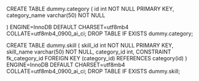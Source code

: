CREATE TABLE dummy.category (
id int NOT NULL PRIMARY KEY,
category_name varchar(50) NOT NULL


)
ENGINE=InnoDB
DEFAULT CHARSET=utf8mb4
COLLATE=utf8mb4_0900_ai_ci;
DROP TABLE IF EXISTS dummy.category;


CREATE TABLE dummy.skill (
skill_id int NOT NULL PRIMARY KEY,
skill_name varchar(50) NOT NULL,
category_id int,
 CONSTRAINT fk_category_id FOREIGN KEY (category_id)
    REFERENCES category(id)
    )
ENGINE=InnoDB
DEFAULT CHARSET=utf8mb4
COLLATE=utf8mb4_0900_ai_ci;
DROP TABLE IF EXISTS dummy.skill;

